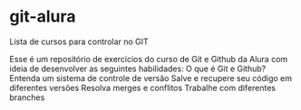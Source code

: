 # git-alura
Lista de cursos para controlar no GIT

Esse é um repositório de exercícios do curso de Git e Github da Alura com ideia de desenvolver as seguintes habilidades:
O que é Git e Github?
Entenda um sistema de controle de versão
Salve e recupere seu código em diferentes versões
Resolva merges e conflitos
Trabalhe com diferentes branches
